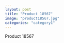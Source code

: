 ```yaml
---
layout: post
title: "Product 18567"
image: "product18567.jpg"
categories: "category1"
---
```

Product 18567
